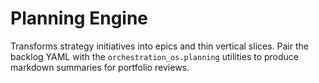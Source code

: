 # Planning Engine

Transforms strategy initiatives into epics and thin vertical slices. Pair the backlog YAML with the `orchestration_os.planning` utilities to produce markdown summaries for portfolio reviews.
